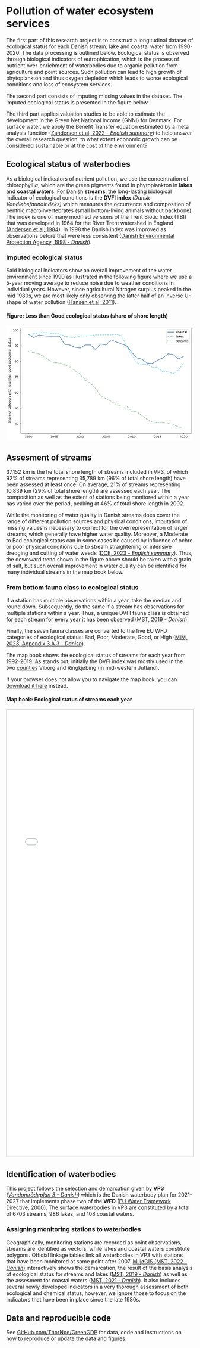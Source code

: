 # Pollution of water ecosystem services
The first part of this research project is to construct a longitudinal dataset of ecological status for each Danish stream, lake and coastal water from 1990-2020. The data processing is outlined below. Ecological status is observed through biological indicators of eutrophication, which is the process of nutrient over-enrichment of waterbodies due to organic pollution from agriculture and point sources. Such pollution can lead to high growth of phytoplankton and thus oxygen depletion which leads to worse ecological conditions and loss of ecosystem services.

The second part consists of imputing missing values in the dataset. The imputed ecological status is presented in the figure below.

The third part applies valuation studies to be able to estimate the development in the Green Net National Income (GNNI) for Denmark. For surface water, we apply the Benefit Transfer equation estimated by a meta analysis function ([Zandersen et al, 2022 - *English summary*](https://dce.au.dk/udgivelser/vr/nr-451-500/abstracts/no-486-socio-economic-benefits-of-improved-water-quality-development-and-use-of-meta-analysis-function-for-benefit-transfer)) to help answer the overall research question, to what extent economic growth can be considered sustainable or at the cost of the environment?

## Ecological status of waterbodies
As a biological indicators of nutrient pollution, we use the concentration of chlorophyll *a*, which are the green pigments found in phytoplankton in **lakes** and **coastal waters**. For Danish **streams**, the long-lasting biological indicator of ecological conditions is the **DVFI index** *(Dansk Vandløbsfaunaindeks)* which measures the occurrence and composition of benthic macroinvertebrates (small bottom-living animals without backbone). The index is one of many modified versions of the Trent Biotic Index (TBI) that was developed in 1964 for the River Trent watershed in England ([Andersen et al, 1984](https://www.sciencedirect.com/science/article/abs/pii/0043135484900629)). In 1998 the Danish index was improved as observations before that were less consistent ([Danish Environmental Protection Agency, 1998 - *Danish*](https://www2.mst.dk/udgiv/Publikationer/1998/87-7810-995-7/pdf/87-7810-995-7.PDF)).

### Imputed ecological status
Said biological indicators show an overall improvement of the water environment since 1990 as illustrated in the following figure where we use a 5-year moving average to reduce noise due to weather conditions in individual years. However, since agricultural Nitrogen surplus peaked in the mid 1980s, we are most likely only observing the latter half of an inverse U-shape of water pollution ([Hansen et al, 2011](https://doi.org/10.1021/es102334u)).

#### Figure: Less than Good ecological status (share of shore length)
![Imputed ecological status](https://github.com/thornoe/GreenGDP/blob/master/gis/output/all_eco_imp_LessThanGood_MA.png?raw=true)

## Assesment of streams
37,152 km is the he total shore length of streams included in VP3, of which 92% of streams representing 35,789 km (96% of total shore length) have been assessed at least once. On average, 21% of streams representing 10,839 km (29% of total shore length) are assessed each year. The composition as well as the extent of stations being monitored within a year has varied over the period, peaking at 46% of total shore length in 2002.

While the monitoring of water quality in Danish streams does cover the range of different pollution sources and physical conditions, imputation of missing values is necessary to correct for the overrepresentation of larger streams, which generally have higher water quality. Moreover, a Moderate to Bad ecological status can in some cases be caused by influence of ochre or poor physical conditions due to stream straightening or intensive dredging and cutting of water weeds ([DCE, 2023 - *English summary*](https://dce.au.dk/fileadmin/dce.au.dk/Udgivelser/Videnskabelige_rapporter_500-599/SR561.pdf)). Thus, the downward trend shown in the figure above should be taken with a grain of salt, but such overall improvement in water quality can be identified for many individual streams in the map book below.

### From bottom fauna class to ecological status
If a station has multiple observations within a year, take the median and round down. Subsequently, do the same if a stream has observations for multiple stations within a year. Thus, a unique DVFI fauna class is obtained for each stream for every year it has been observed ([MST, 2019 *- Danish*](https://www2.mst.dk/Udgiv/publikationer/2019/12/978-87-7038-144-4.pdf)).

Finally, the seven fauna classes are converted to the five EU WFD categories of ecological status: Bad, Poor, Moderate, Good, or High ([MiM, 2023, Appendix 3.A.3 - *Danish*](https://retsinformation.dk/eli/lta/2023/792#ideb82802c-8d71-4685-8263-5ed3e3977cfc)).

The map book shows the ecological status of streams for each year from 1992-2019. As stands out, initially the DVFI index was mostly used in the two [counties](https://en.wikipedia.org/wiki/Counties_of_Denmark) Viborg and Ringkjøbing (in mid-western Jutland).

If your browser does not allow you to navigate the map book, you can [download it here](https://github.com/thornoe/GreenGDP/raw/master/gis/output/streams.pdf) instead.

#### Map book: Ecological status of streams each year
<iframe src="//www.slideshare.net/slideshow/embed_code/key/vafjNGN9GUGLOm" width="900" height="1200" frameborder="0" marginwidth="0" marginheight="0" scrolling="no" style="border:1px solid #CCC; border-width:1px; margin-bottom:1px; max-width: 100%; max-height: 100%;" allowfullscreen> </iframe>

## Identification of waterbodies
This project follows the selection and demarcation given by **VP3** *([Vandområdeplan 3 - Danish](https://mst.dk/erhverv/rent-miljoe-og-sikker-forsyning/vandmiljoe/vandomraadeplaner/overblik-vandomraadeplanerne-2021-2027))* which is the Danish waterbody plan for 2021-2027 that implements phase two of the **WFD** ([EU Water Framework Directive, 2000](https://environment.ec.europa.eu/topics/water/water-framework-directive_en)). The surface waterbodies in VP3 are constituted by a total of 6703 streams, 986 lakes, and 108 coastal waters.

### Assigning monitoring stations to waterbodies
Geographically, monitoring stations are recorded as point observations, streams are identified as vectors, while lakes and coastal waters constitute polygons. Official linkage tables link all waterbodies in VP3 with stations that have been monitored at some point after 2007. [MiljøGIS (MST, 2022 - *Danish*)](https://miljoegis.mim.dk/spatialmap?profile=vandrammedirektiv3-2022) interactively shows the demarcation, the result of the basis analysis of ecological status for streams and lakes ([MST, 2019 - *Danish*](https://mst.dk/erhverv/rent-miljoe-og-sikker-forsyning/vandmiljoe/vandomraadeplaner/overblik-vandomraadeplanerne-2021-2027/basisanalysen-2021-2027)) as well as the assesment for coastal waters ([MST, 2021 - *Danish*](https://mst.dk/erhverv/rent-miljoe-og-sikker-forsyning/vandmiljoe/vandomraadeplaner/overblik-vandomraadeplanerne-2021-2027/tilstandsvurderinger-2021)). It also includes several newly developed indicators in a very thorough assessment of both ecological and chemical status, however, we ignore those to focus on the indicators that have been in place since the late 1980s.

## Data and reproducible code
See [GitHub.com/ThorNoe/GreenGDP](https://github.com/ThorNoe/GreenGDP) for data, code and instructions on how to reproduce or update the data and figures.

